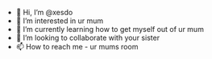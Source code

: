 - 👋 Hi, I’m @xesdo
- 👀 I’m interested in ur mum
- 🌱 I’m currently learning how to get myself out of ur mum
- 💞️ I’m looking to collaborate with your sister
- 📫 How to reach me - ur mums room

<!---
xesdo/xesdo is a ✨ special ✨ repository because its `README.md` (this file) appears on your GitHub profile.
You can click the Preview link to take a look at your changes.
--->
